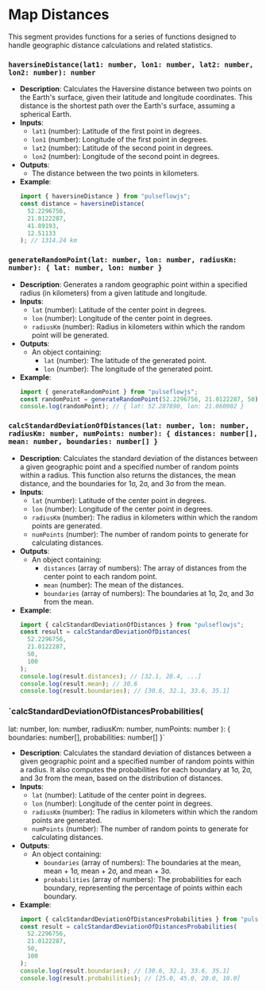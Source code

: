 # Map Distances

This segment provides functions for a series of functions designed to handle geographic distance calculations and related statistics.

### `haversineDistance(lat1: number, lon1: number, lat2: number, lon2: number): number`

- **Description**: Calculates the Haversine distance between two points on the Earth's surface, given their latitude and longitude coordinates. This distance is the shortest path over the Earth's surface, assuming a spherical Earth.
- **Inputs**:
  - `lat1` (number): Latitude of the first point in degrees.
  - `lon1` (number): Longitude of the first point in degrees.
  - `lat2` (number): Latitude of the second point in degrees.
  - `lon2` (number): Longitude of the second point in degrees.
- **Outputs**:
  - The distance between the two points in kilometers.
- **Example**:
  ```javascript
  import { haversineDistance } from "pulseflowjs";
  const distance = haversineDistance(
    52.2296756,
    21.0122287,
    41.89193,
    12.51133
  ); // 1314.24 km
  ```

### `generateRandomPoint(lat: number, lon: number, radiusKm: number): { lat: number, lon: number }`

- **Description**: Generates a random geographic point within a specified radius (in kilometers) from a given latitude and longitude.
- **Inputs**:
  - `lat` (number): Latitude of the center point in degrees.
  - `lon` (number): Longitude of the center point in degrees.
  - `radiusKm` (number): Radius in kilometers within which the random point will be generated.
- **Outputs**:
  - An object containing:
    - `lat` (number): The latitude of the generated point.
    - `lon` (number): The longitude of the generated point.
- **Example**:
  ```javascript
  import { generateRandomPoint } from "pulseflowjs";
  const randomPoint = generateRandomPoint(52.2296756, 21.0122287, 50); // Random point within 50 km radius
  console.log(randomPoint); // { lat: 52.287890, lon: 21.060902 }
  ```

### `calcStandardDeviationOfDistances(lat: number, lon: number, radiusKm: number, numPoints: number): { distances: number[], mean: number, boundaries: number[] }`

- **Description**: Calculates the standard deviation of the distances between a given geographic point and a specified number of random points within a radius. This function also returns the distances, the mean distance, and the boundaries for 1σ, 2σ, and 3σ from the mean.
- **Inputs**:
  - `lat` (number): Latitude of the center point in degrees.
  - `lon` (number): Longitude of the center point in degrees.
  - `radiusKm` (number): The radius in kilometers within which the random points are generated.
  - `numPoints` (number): The number of random points to generate for calculating distances.
- **Outputs**:
  - An object containing:
    - `distances` (array of numbers): The array of distances from the center point to each random point.
    - `mean` (number): The mean of the distances.
    - `boundaries` (array of numbers): The boundaries at 1σ, 2σ, and 3σ from the mean.
- **Example**:
  ```javascript
  import { calcStandardDeviationOfDistances } from "pulseflowjs";
  const result = calcStandardDeviationOfDistances(
    52.2296756,
    21.0122287,
    50,
    100
  );
  console.log(result.distances); // [32.1, 28.4, ...]
  console.log(result.mean); // 30.6
  console.log(result.boundaries); // [30.6, 32.1, 33.6, 35.1]
  ```

### `calcStandardDeviationOfDistancesProbabilities(

lat: number,
lon: number,
radiusKm: number,
numPoints: number
): { boundaries: number[], probabilities: number[] }`

- **Description**: Calculates the standard deviation of distances between a given geographic point and a specified number of random points within a radius. It also computes the probabilities for each boundary at 1σ, 2σ, and 3σ from the mean, based on the distribution of distances.
- **Inputs**:
  - `lat` (number): Latitude of the center point in degrees.
  - `lon` (number): Longitude of the center point in degrees.
  - `radiusKm` (number): The radius in kilometers within which the random points are generated.
  - `numPoints` (number): The number of random points to generate for calculating distances.
- **Outputs**:
  - An object containing:
    - `boundaries` (array of numbers): The boundaries at the mean, mean + 1σ, mean + 2σ, and mean + 3σ.
    - `probabilities` (array of numbers): The probabilities for each boundary, representing the percentage of points within each boundary.
- **Example**:
  ```javascript
  import { calcStandardDeviationOfDistancesProbabilities } from "pulseflowjs";
  const result = calcStandardDeviationOfDistancesProbabilities(
    52.2296756,
    21.0122287,
    50,
    100
  );
  console.log(result.boundaries); // [30.6, 32.1, 33.6, 35.1]
  console.log(result.probabilities); // [25.0, 45.0, 20.0, 10.0]
  ```

